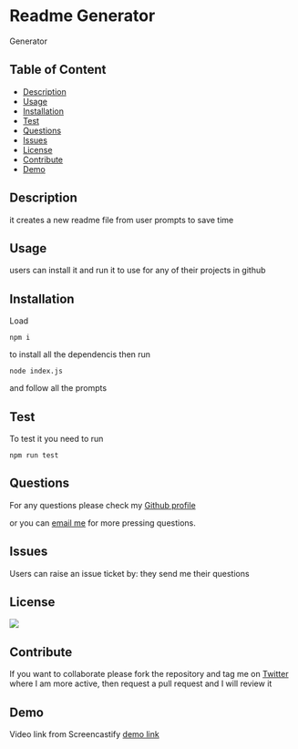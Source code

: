 # Readme Generator

Generator

## Table of Content

- [Description](#description)
- [Usage](#usage)
- [Installation](#installation)
- [Test](#test)
- [Questions](#questions)
- [Issues](#issues)
- [License](#license)
- [Contribute](#contribute)
- [Demo](#demo)

## Description 

it creates a new readme file from user prompts to save time

## Usage

users can install it and run it to use for any of their projects in github 

## Installation

Load <pre><code>npm i</code></pre> to install all the dependencis then run <pre><code>node index.js</code></pre> and follow all the prompts


## Test

To test it you need to run <pre><code>npm run test</code></pre>


## Questions

For any questions please check my [Github profile](https://github.com/felipewithf/)

or you can [email me](mailto:fel@gmail.com) for more pressing questions.

## Issues

Users can raise an issue ticket by: they send me their questions

## License

<img src="https://img.shields.io/static/v1?label=License&message=MIT&color=GREEN"/>

## Contribute

If you want to collaborate please fork the repository and tag me on [Twitter](https://twitter.com/felipewithf) where I am more active, then request a pull request and I will review it

## Demo

Video link from Screencastify
[demo link](https://drive.google.com/file/d/1TbcL7dQWT2ck09Be6OB9RpNUqoQXbi71/view)